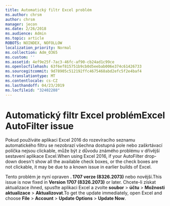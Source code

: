 ```yaml
---
title: Automatický filtr Excel problém
ms.author: chrsm
author: chrsm
manager: jecon
ms.date: 2/26/2018
ms.audience: Admin
ms.topic: article
ROBOTS: NOINDEX, NOFOLLOW
localization_priority: Normal
ms.collection: Adm_O365
ms.custom: ''
ms.assetid: 4ef9e25f-7ac3-46fc-af90-cb24ad1c99ce
ms.openlocfilehash: 63f6ef815751b9cb0d5eebab006e374c61426733
ms.sourcegitcommit: 9d78905c512192ffc4675468abd2efc5f2e4baf4
ms.translationtype: MT
ms.contentlocale: cs-CZ
ms.lasthandoff: 04/23/2019
ms.locfileid: "32402288"
---
```

# <a name="excel-autofilter-issue"></a><span data-ttu-id="14b1a-102">Automatický filtr Excel problém</span><span class="sxs-lookup"><span data-stu-id="14b1a-102">Excel AutoFilter issue</span></span>

<span data-ttu-id="14b1a-103">Pokud používáte aplikaci Excel 2016 do rozevíracího seznamu automatického filtru se nezobrazí všechna dostupná pole nebo zaškrtávací políčka nejsou clickable, může být z důvodu známého problému v dřívější sestavení aplikace Excel.</span><span class="sxs-lookup"><span data-stu-id="14b1a-103">When using Excel 2016, if your AutoFilter drop-down doesn't show all the available check boxes, or the check boxes are not clickable, it may be due to a known issue in earlier builds of Excel.</span></span> 
  
<span data-ttu-id="14b1a-104">Tento problém je nyní opraven **. 1707 verze (8326.2073)** nebo novější.</span><span class="sxs-lookup"><span data-stu-id="14b1a-104">This issue is now fixed in **Version 1707 (8326.2073)** or later.</span></span> <span data-ttu-id="14b1a-105">Chcete-li získat aktualizace ihned, spusťte aplikaci Excel a zvolte **soubor** \> **účtu** \> **Možnosti aktualizace** \> **Aktualizovat**.</span><span class="sxs-lookup"><span data-stu-id="14b1a-105">To get the update immediately, open Excel and choose **File** \> **Account** \> **Update Options** \> **Update Now**.</span></span>
  

